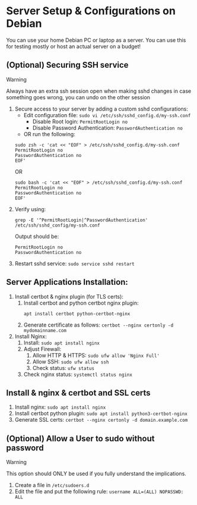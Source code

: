 # Server Setup & Configurations on Debian
You can use your home Debian PC or laptop as a server. You can use this for testing mostly or host an actual server on a budget!

## (Optional) Securing SSH service
> [!WARNING]
> Always have an extra ssh session open when making sshd changes in case something goes wrong, you can undo on the other session
1. Secure access to your server by adding a custom sshd configurations:
   - Edit configuration file: `sudo vi /etc/ssh/sshd_config.d/my-ssh.conf`
     - Disable Root login: `PermitRootLogin no`
     - Disable Password Authentication: `PasswordAuthentication no`
   - OR run the following:
   ```
   sudo zsh -c 'cat << "EOF" > /etc/ssh/sshd_config.d/my-ssh.conf
   PermitRootLogin no
   PasswordAuthentication no
   EOF'
   ```
   OR
   ```
   sudo bash -c 'cat << "EOF" > /etc/ssh/sshd_config.d/my-ssh.conf
   PermitRootLogin no
   PasswordAuthentication no
   EOF'
   ```
2. Verify using:
   ```
   grep -E '^PermitRootLogin|^PasswordAuthentication' /etc/ssh/sshd_config/my-ssh.conf
   ```
   Output should be:
   ```
   PermitRootLogin no
   PasswordAuthentication no
   ```
3. Restart sshd service: `sudo service sshd restart`

## Server Applications Installation:
1. Install certbot & nginx plugin (for TLS certs):
   1. Install certbot and python certbot nginx plugin:
      ```
      apt install certbot python-certbot-nginx
      ```
   2. Generate certificate as follows: `certbot --nginx certonly -d mydomainname.com`
2. Install Nginx:
   1. Install: `sudo apt install nginx`
   2. Adjust Firewall:
      1. Allow HTTP & HTTPS: `sudo ufw allow 'Nginx Full'`
      2. Allow SSH: `sudo ufw allow ssh`
      2. Check status: `ufw status`
   3. Check nginx status: `systemctl status nginx`

## Install & nginx & certbot and SSL certs
1. Install nginx: `sudo apt install nginx`
2. Install certbot python plugin: `sudo apt install python3-certbot-nginx`
3. Generate SSL certs: `certbot --nginx certonly -d domain.example.com`

## (Optional) Allow a User to sudo without password
> [!WARNING]
> This option should ONLY be used if you fully understand the implications.
1. Create a file in `/etc/sudoers.d`
2. Edit the file and put the following rule: `username ALL=(ALL) NOPASSWD: ALL`

